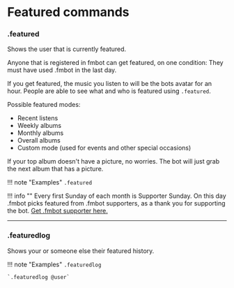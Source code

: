 # Featured commands     

### .featured

Shows the user that is currently featured.

Anyone that is registered in fmbot can get featured, on one condition: They must have used .fmbot in the last day.

If you get featured, the music you listen to will be the bots avatar for an hour.
People are able to see what and who is featured using `.featured`.

Possible featured modes:

* Recent listens
* Weekly albums
* Monthly albums
* Overall albums
* Custom mode (used for events and other special occasions)

If your top album doesn't have a picture, no worries. The bot will just grab the next album that has a picture.

!!! note "Examples"
    `.featured`

        
!!! info ""
    Every first Sunday of each month is Supporter Sunday. On this day .fmbot picks featured from .fmbot supporters, as a thank you for supporting the bot. <a href="https://opencollective.com/fmbot/contribute" target="_blank">Get .fmbot supporter here.</a>


---

### .featuredlog

Shows your or someone else their featured history.

!!! note "Examples"
    `.featuredlog`

    `.featuredlog @user`